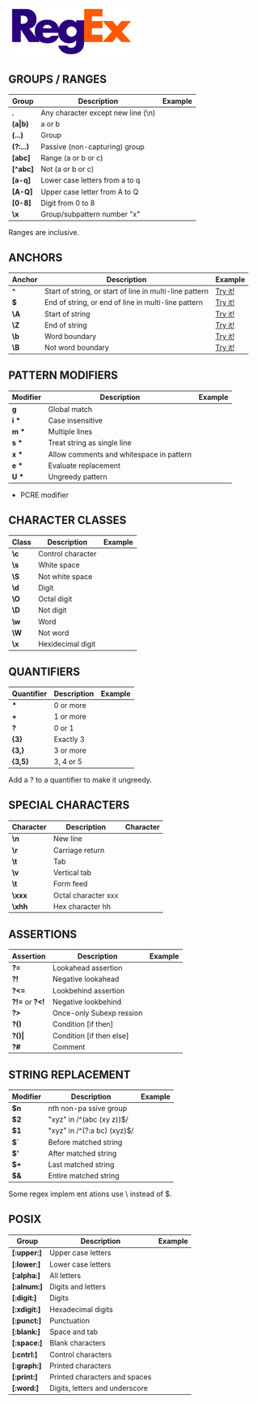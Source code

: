 <p align="left">
  <img src="./assets/regex/regexlogo.png" width="250">
</p>


## GROUPS / RANGES

Group        | Description                        | Example
------------ | ---------------------------------- | ------------
**.**        | Any character except new line (\n) | 
**(a\|b)**   | a or b                             |
**(...)**    | Group                              |
**(?:...)**  | Passive (non-capturing) group      |
**[abc]**    | Range (a or b or c)                |
**[^abc]**   | Not (a or b or c)                  |
**[a-q]**    | Lower case letters from a to q     |
**[A-Q]**    | Upper case letter from A to Q      |
**[0-8]**    | Digit from 0 to 8                  |
**\\x**      | Group/subpattern number "x"        |

Ranges are inclusive.

## ANCHORS

Anchor       | Description                                              | Example
------------ | -------------------------------------------------------- | ------------------------------------------
**^**        | Start of string, or start of line in multi-line pattern  | [Try it!](https://regex101.com/r/pWk9ve/1)
**$**        | End of string, or end of line in multi-line pattern      | [Try it!](https://regex101.com/r/pWk9ve/2) 
**\A**       | Start of string                                          | [Try it!](https://regex101.com/r/pWk9ve/6)
**\Z**       | End of string                                            | [Try it!](https://regex101.com/r/pWk9ve/7)
**\b**       | Word boundary                                            | [Try it!](https://regex101.com/r/pWk9ve/8)
**\B**       | Not word boundary                                        | [Try it!](https://regex101.com/r/pWk9ve/9)

## PATTERN MODIFIERS

Modifier     | Description                              | Example
------------ | ---------------------------------------- | -------------
**g**        | Global match                             |
**i \***     | Case insensitive                         |       
**m \***     | Multiple lines                           |   
**s \***     | Treat string as single line              |   
**x \***     | Allow comments and whitespace in pattern |
**e \***     | Evaluate replacement                     |           
**U \***     | Ungreedy pattern                         |  

* PCRE modifier

## CHARACTER CLASSES

Class        | Description        |  Example       
------------ | ------------------ | ------------ 
**\c**       | Control character  | 
**\s**       | White space        |
**\S**       | Not white space    |  
**\d**       | Digit              |  
**\O**       | Octal digit        |    
**\D**       | Not digit          | 
**\w**       | Word               |         
**\W**       | Not word           |
**\x**       | Hexidecimal digit  |  

## QUANTIFIERS

Quantifier   | Description   | Example  
------------ | ------------- | ------------ 
**\***       | 0 or more     |
**+**        | 1 or more     | 
**?**        | 0 or 1        | 
**{3}**      | Exactly 3     |
**{3,}**     | 3 or more     |
**{3,5}**    | 3, 4 or 5     |   

Add a ? to a quantifier to make it ungreedy.

## SPECIAL CHARACTERS

Character    | Description         | Character    
------------ | ------------------- | ------------ 
**\n**       | New line            | 
**\r**       | Carriage return     | 
**\t**       | Tab                 |  
**\v**       | Vertical tab        |
**\t**       | Form feed           |
**\xxx**     | Octal character xxx |
**\xhh**     | Hex character hh    |    

## ASSERTIONS

Assertion          | Description              | Example
-------------------| ------------------------ | -------------
**?=**             | Lookahead assertion      |
**?!**             | Negative lookahead       |     
**?<=**            | Lookbehind assertion     | 
**?!=** or **?<!** | Negative lookbehind      |
**?>**             | Once-only Subexp ression |
**?()**            | Condition [if then]      |
**?()\|**          | Condition [if then else] |
**?#**             | Comment                  |


## STRING REPLACEMENT

Modifier     | Description                 | Example
------------ | --------------------------- | --------------
**$n**       | nth non-pa ssive group      |
**$2**       | "xyz" in /^(abc (xy z))$/   |
**$1**       | "xyz" in /^(?:a bc) (xyz)$/ |
**$`**       | Before matched string       |
**$'**       | After matched string        |
**$+**       | Last matched string         |
**$&**       | Entire matched string       |

Some regex implem ent ations use \ instead of $.

## POSIX

Group           | Description                    | Example
--------------- | ------------------------------ | -----------
**[:upper:]**   | Upper case letters             |
**[:lower:]**   | Lower case letters             |
**[:alpha:]**   | All letters                    |
**[:alnum:]**   | Digits and letters             |
**[:digit:]**   | Digits                         |
**[:xdigit:]**  | Hexadecimal digits             |
**[:punct:]**   | Punctuation                    |
**[:blank:]**   | Space and tab                  |
**[:space:]**   | Blank characters               |
**[:cntrl:]**   | Control characters             |
**[:graph:]**   | Printed characters             |
**[:print:]**   | Printed characters and spaces  |
**[:word:]**    | Digits, letters and underscore |





